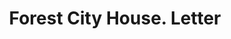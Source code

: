---
doi: 10.7916/D8B00H0B
date_other: '1870'
date_other_textual: 1870-1879
form: correspondence
genre:
- Letters (correspondence)
name:
- Forest City House
object_in_context_url: https://biggert.cul.columbia.edu/items/view/ave_biggert_01284
subject_hierarchical_geographic:
- Cleveland, Ohio, United States
subject_name:
- Forest City House
title: Forest City House. Letter
sort_title: Forest City House. Letter
call_number: ave_biggert_01284
coordinates:
- 41.48222222222223,-81.66972222222223
pid: ave_biggert_01284
identifiers: ave_biggert_01284
thumbnail: https://derivativo-2.library.columbia.edu/iiif/2/ldpd:343092/full/!256,256/0/native.jpg
permalink: /biggert/ave_biggert_01284/
layout: iiif-image-page
---